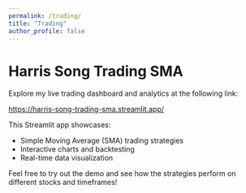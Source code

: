 ```yaml
---
permalink: /trading/
title: "Trading"
author_profile: false
---
```


# Harris Song Trading SMA

Explore my live trading dashboard and analytics at the following link:

<a href="https://harris-song-trading-sma.streamlit.app/" target="_blank" rel="noopener">https://harris-song-trading-sma.streamlit.app/</a>

This Streamlit app showcases:
- Simple Moving Average (SMA) trading strategies
- Interactive charts and backtesting
- Real-time data visualization

Feel free to try out the demo and see how the strategies perform on different stocks and timeframes! 